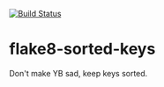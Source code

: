 [![Build Status](https://travis-ci.org/yevhen-m/flake8-sorted-keys.svg?branch=master)](https://travis-ci.org/yevhen-m/flake8-sorted-keys)


flake8-sorted-keys
==================

Don't make YB sad, keep keys sorted.
